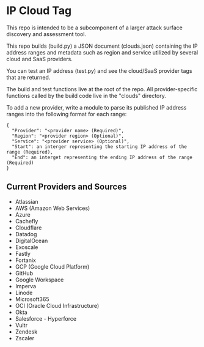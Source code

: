 # IP Cloud Tag

This repo is intended to be a subcomponent of a larger attack surface discovery and assessment tool.

This repo builds (build.py) a JSON document (clouds.json) containing the IP address ranges and metadata such as region and service utilized by several cloud and SaaS providers.

You can test an IP address (test.py) and see the cloud/SaaS provider tags that are returned.

The build and test functions live at the root of the repo.  All provider-specific functions called by the build code live in the "clouds" directory.

To add a new provider, write a module to parse its published IP address ranges into the following format for each range:
```
{
  "Provider": "<provider name> (Required)",
  "Region": "<provider region> (Optional)",
  "Service": "<provider service> (Optional)",
  "Start": an interger representing the starting IP address of the range (Required),
  "End": an interget representing the ending IP address of the range (Required)
}
```

## Current Providers and Sources

* Atlassian
* AWS (Amazon Web Services)
* Azure
* Cachefly
* Cloudflare
* Datadog
* DigitalOcean
* Exoscale
* Fastly
* Fortanix
* GCP (Google Cloud Platform)
* GitHub
* Google Workspace
* Imperva
* Linode
* Microsoft365
* OCI (Oracle Cloud Infrastructure)
* Okta
* Salesforce - Hyperforce
* Vultr
* Zendesk
* Zscaler
